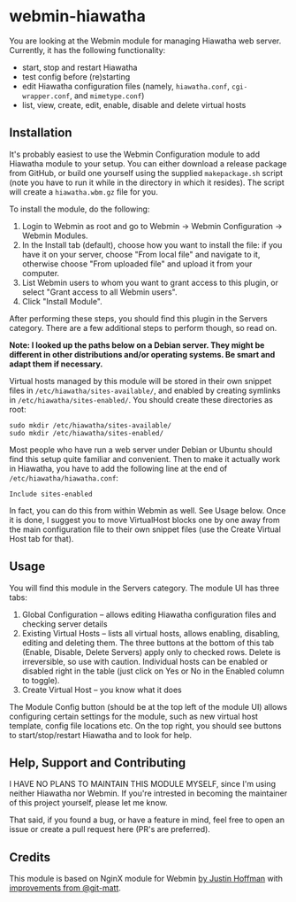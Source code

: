 # webmin-hiawatha

You are looking at the Webmin module for managing Hiawatha web server. Currently, it has the following functionality:
- start, stop and restart Hiawatha
- test config before (re)starting
- edit Hiawatha configuration files (namely, `hiawatha.conf`, `cgi-wrapper.conf`, and `mimetype.conf`)
- list, view, create, edit, enable, disable and delete virtual hosts

## Installation

It's probably easiest to use the Webmin Configuration module to add Hiawatha module to your setup. You can either download a release package from GitHub, or build one yourself using the supplied `makepackage.sh` script (note you have to run it while in the directory in which it resides). The script will create a `hiawatha.wbm.gz` file for you.

To install the module, do the following:

1. Login to Webmin as root and go to Webmin → Webmin Configuration → Webmin Modules.
2. In the Install tab (default), choose how you want to install the file: if you have it on your server, choose "From local file" and navigate to it, otherwise choose "From uploaded file" and upload it from your computer.
3. List Webmin users to whom you want to grant access to this plugin, or select "Grant access to all Webmin users".
4. Click "Install Module".

After performing these steps, you should find this plugin in the Servers category. There are a few additional steps to perform though, so read on.

**Note: I looked up the paths below on a Debian server. They might be different in other distributions and/or operating systems. Be smart and adapt them if necessary.**

Virtual hosts managed by this module will be stored in their own snippet files in `/etc/hiawatha/sites-available/`, and enabled by creating symlinks in `/etc/hiawatha/sites-enabled/`. You should create these directories as root:
```
sudo mkdir /etc/hiawatha/sites-available/
sudo mkdir /etc/hiawatha/sites-enabled/
```
Most people who have run a web server under Debian or Ubuntu should find this setup quite familiar and convenient. Then to make it actually work in Hiawatha, you have to add the following line at the end of `/etc/hiawatha/hiawatha.conf`:
```
Include sites-enabled
```
In fact, you can do this from within Webmin as well. See Usage below. Once it is done, I suggest you to move VirtualHost blocks one by one away from the main configuration file to their own snippet files (use the Create Virtual Host tab for that). 

## Usage

You will find this module in the Servers category. The module UI has three tabs:

1. Global Configuration – allows editing Hiawatha configuration files and checking server details
2. Existing Virtual Hosts – lists all virtual hosts, allows enabling, disabling, editing and deleting them. The three buttons at the bottom of this tab (Enable, Disable, Delete Servers) apply only to checked rows. Delete is irreversible, so use with caution. Individual hosts can be enabled or disabled right in the table (just click on Yes or No in the Enabled column to toggle).
3. Create Virtual Host – you know what it does

The Module Config button (should be at the top left of the module UI) allows configuring certain settings for the module, such as new virtual host template, config file locations etc. On the top right, you should see buttons to start/stop/restart Hiawatha and to look for help.

## Help, Support and Contributing

I HAVE NO PLANS TO MAINTAIN THIS MODULE MYSELF, since I'm using neither Hiawatha nor Webmin. If you're intrested in becoming the maintainer of this project yourself, please let me know.

That said, if you found a bug, or have a feature in mind, feel free to open an issue or create a pull request here (PR's are preferred).

## Credits
 
This module is based on NginX module for Webmin [by Justin Hoffman](https://www.justindhoffman.com/project/nginx-webmin-module) with [improvements from @git-matt](https://github.com/git-matt/webmin-nginx).
